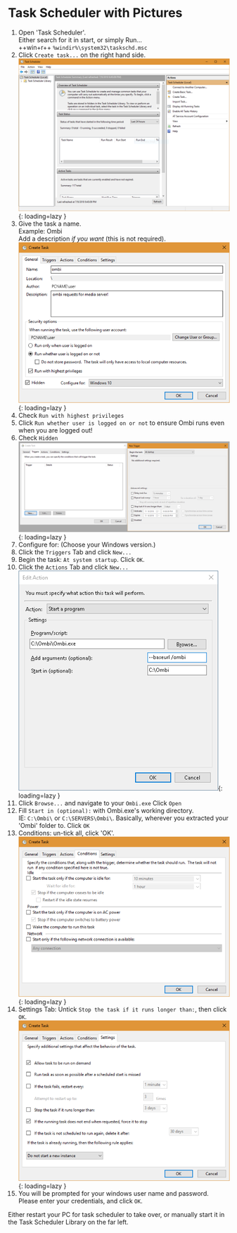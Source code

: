 # Task Scheduler with Pictures

1. Open 'Task Scheduler'.  
 Either search for it in start, or simply Run...  
++win+r++ `%windir%\system32\taskschd.msc`  
2. Click `Create task...` on the right hand side.  
![Task Scheduler](../assets/images/task_scheduler.png){: loading=lazy }  
3. Give the task a name.  
Example: Ombi  
Add a description _if you want_ (this is not required).  
![Ombi Task](../assets/images/task_ombi.png){: loading=lazy }  
4. Check `Run with highest privileges`
5. Click `Run whether user is logged on or not` to ensure Ombi runs even when you are logged out!
6. Check `Hidden`  
![Task Trigger](../assets/images/task_trigger.png){: loading=lazy }  
7. Configure for: (Choose your Windows version.)
8. Click the `Triggers` Tab and click `New...`
9. Begin the task: `At system startup`. Click `OK`.  
10. Click the `Actions` Tab and click `New...`  
![Task Action](../assets/images/task_actions.png){: loading=lazy }  
11. Click `Browse...` and navigate to your `Ombi.exe` Click `Open`
12. Fill `Start in (optional):` with Ombi.exe's working directory.  
IE: `C:\Ombi\` or `C:\SERVERS\Ombi\`. Basically, wherever you extracted your 'Ombi' folder to. Click `OK`  
12. Conditions: un-tick all, click 'OK'.
![Task Conditions](../assets/images/task_conditions.png){: loading=lazy }  
13. Settings Tab: Untick `Stop the task if it runs longer than:`, then click `OK`.
![Task Settings](../assets/images/task_settings.png){: loading=lazy }  
14. You will be prompted for your windows user name and password.  
Please enter your credentials, and click `OK`.

Either restart your PC for task scheduler to take over, or manually start it in the Task Scheduler Library on the far left.
